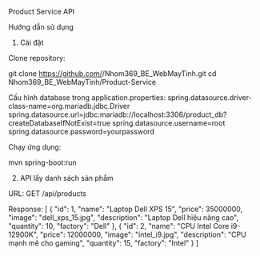 Product Service API

Hướng dẫn sử dụng

1. Cài đặt

Clone repository:

git clone https://github.com/<username>/Nhom369_BE_WebMayTinh.git
cd Nhom369_BE_WebMayTinh/Product-Service

Cấu hình database trong application.properties:
spring.datasource.driver-class-name=org.mariadb.jdbc.Driver
spring.datasource.url=jdbc:mariadb://localhost:3306/product_db?createDatabaseIfNotExist=true
spring.datasource.username=root
spring.datasource.password=yourpassword

Chạy ứng dụng:

mvn spring-boot:run

2. API lấy danh sách sản phẩm

URL: GET /api/products

Response:
[
  {
    "id": 1,
    "name": "Laptop Dell XPS 15",
    "price": 35000000,
    "image": "dell_xps_15.jpg",
    "description": "Laptop Dell hiệu năng cao",
    "quantity": 10,
    "factory": "Dell"
  },
  {
    "id": 2,
    "name": "CPU Intel Core i9-12900K",
    "price": 12000000,
    "image": "intel_i9.jpg",
    "description": "CPU mạnh mẽ cho gaming",
    "quantity": 15,
    "factory": "Intel"
  }
]
